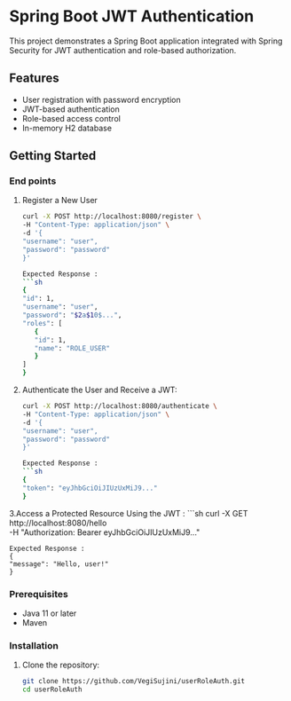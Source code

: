 # Spring Boot JWT Authentication

This project demonstrates a Spring Boot application integrated with Spring Security for JWT authentication and role-based authorization.

## Features

- User registration with password encryption
- JWT-based authentication
- Role-based access control
- In-memory H2 database

## Getting Started

### End points
1. Register a New User
     ```sh
    curl -X POST http://localhost:8080/register \
    -H "Content-Type: application/json" \
    -d '{
    "username": "user",
    "password": "password"
    }'
    
   Expected Response :
   ```sh
    {
    "id": 1,
    "username": "user",
    "password": "$2a$10$...",
    "roles": [
        {
        "id": 1,
        "name": "ROLE_USER"
        }
    ]
    }
2. Authenticate the User and Receive a JWT:
     ```sh
    curl -X POST http://localhost:8080/authenticate \
    -H "Content-Type: application/json" \
    -d '{
    "username": "user",
    "password": "password"
    }'

    Expected Response :
    ```sh
    {
    "token": "eyJhbGciOiJIUzUxMiJ9..."
    }

3.Access a Protected Resource Using the JWT : 
     ```sh
    curl -X GET http://localhost:8080/hello \
    -H "Authorization: Bearer eyJhbGciOiJIUzUxMiJ9..."

    Expected Response :
    {
    "message": "Hello, user!"
    }




### Prerequisites

- Java 11 or later
- Maven

### Installation

1. Clone the repository:
   ```sh
   git clone https://github.com/VegiSujini/userRoleAuth.git
   cd userRoleAuth
